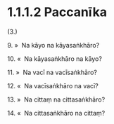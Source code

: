 # 1.1.1.2 Paccanīka

(3.)

9\. »  Na kāyo na kāyasaṅkhāro?

10\. «  Na kāyasaṅkhāro na kāyo?

11\. »  Na vacī na vacīsaṅkhāro?

12\. «  Na vacīsaṅkhāro na vacī?

13\. »  Na cittaṃ na cittasaṅkhāro?

14\. «  Na cittasaṅkhāro na cittaṃ?
